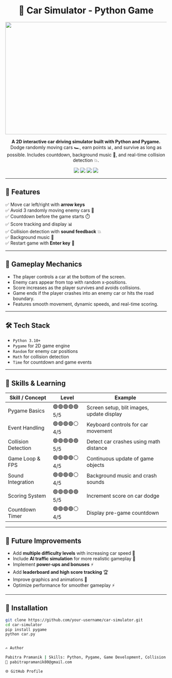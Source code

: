 <h1 align="center">🚗 Car Simulator - Python Game</h1>

<p align="center">
  <img src="https://media.giphy.com/media/3o7TKzEOXz4RtK7A6w/giphy.gif" width="700" height="350"/>
</p>

<p align="center">
  <b>A 2D interactive car driving simulator built with Python and Pygame.</b><br>
  Dodge randomly moving cars 🏎️, earn points 📊, and survive as long as possible. Includes countdown, background music 🎵, and real-time collision detection 💥.
</p>

<p align="center">
  <img src="https://img.shields.io/badge/Python-3.10-blue?style=flat-square&logo=python"/>
  <img src="https://img.shields.io/badge/Game-Pygame-red?style=flat-square"/>
  <img src="https://img.shields.io/badge/Platform-Windows-orange?style=flat-square"/>
  <img src="https://img.shields.io/badge/Status-Working-brightgreen?style=flat-square"/>
</p>

---

## 🧠 Features

✅ Move car left/right with **arrow keys**  
✅ Avoid 3 randomly moving enemy cars 🚗  
✅ Countdown before the game starts ⏱️  
✅ Score tracking and display 📊  
✅ Collision detection with **sound feedback** 💥  
✅ Background music 🎵  
✅ Restart game with **Enter key** 🔁  

---

## 🚀 Gameplay Mechanics

- The player controls a car at the bottom of the screen.  
- Enemy cars appear from top with random x-positions.  
- Score increases as the player survives and avoids collisions.  
- Game ends if the player crashes into an enemy car or hits the road boundary.  
- Features smooth movement, dynamic speeds, and real-time scoring.  

---

## 🛠 Tech Stack

- `Python 3.10+`  
- `Pygame` for 2D game engine  
- `Random` for enemy car positions  
- `Math` for collision detection  
- `Time` for countdown and game events  

---

## 🧠 Skills & Learning

| Skill / Concept       | Level               | Example |
|-----------------------|-------------------|---------|
| Pygame Basics         | 🟢🟢🟢🟢🟢 5/5     | Screen setup, blit images, update display |
| Event Handling        | 🟢🟢🟢🟢⚪ 4/5     | Keyboard controls for car movement |
| Collision Detection   | 🟢🟢🟢🟢🟢 5/5     | Detect car crashes using math distance |
| Game Loop & FPS       | 🟢🟢🟢🟢⚪ 4/5     | Continuous update of game objects |
| Sound Integration     | 🟢🟢🟢🟢⚪ 4/5     | Background music and crash sounds |
| Scoring System        | 🟢🟢🟢🟢🟢 5/5     | Increment score on car dodge |
| Countdown Timer       | 🟢🟢🟢🟢⚪ 4/5     | Display pre-game countdown |

---

## 📌 Future Improvements

- Add **multiple difficulty levels** with increasing car speed 🏁  
- Include **AI traffic simulation** for more realistic gameplay 🤖  
- Implement **power-ups and bonuses** ⚡  
- Add **leaderboard and high score tracking** 🏆  
- Improve graphics and animations 🎨  
- Optimize performance for smoother gameplay ⚡  

---

## 🧩 Installation

```bash
git clone https://github.com/your-username/car-simulator.git
cd car-simulator
pip install pygame
python car.py


✍️ Author

Pabitra Pramanik | Skills: Python, Pygame, Game Development, Collision Detection
📧 pabitrapramanik80@gmail.com

🌐 GitHub Profile